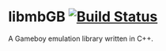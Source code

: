 # libmbGB [![Build Status](https://travis-ci.org/Buenia0/libmbGB.svg?branch=master)](https://travis-ci.org/Buenia0/libmbGB)
A Gameboy emulation library written in C++.
